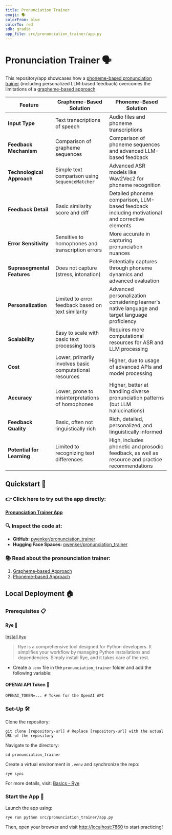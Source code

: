 ```yaml
---
title: Pronunciation Trainer
emoji: 🗣️
colorFrom: blue
colorTo: red
sdk: gradio
app_file: src/pronunciation_trainer/app.py
---
```


# Pronunciation Trainer 🗣️

This repository/app showcases how a [phoneme-based pronunciation trainer](https://github.com/pwenker/pronunciation_trainer/blob/main/docs/phoneme_based_solution.md)
(including personalized LLM-based feedback) overcomes the limitations of a [grapheme-based approach](https://github.com/pwenker/pronunciation_trainer/blob/main/docs/grapheme_based_solution.md)

| Feature                           | Grapheme-Based Solution                                  | Phoneme-Based Solution                                  |
|-----------------------------------|----------------------------------------------------------|---------------------------------------------------------|
| **Input Type**                    | Text transcriptions of speech                            | Audio files and phoneme transcriptions                  |
| **Feedback Mechanism**            | Comparison of grapheme sequences                         | Comparison of phoneme sequences and advanced LLM-based feedback |
| **Technological Approach**        | Simple text comparison using `SequenceMatcher`           | Advanced ASR models like Wav2Vec2 for phoneme recognition |
| **Feedback Detail**               | Basic similarity score and diff                          | Detailed phoneme comparison, LLM-based feedback including motivational and corrective elements |
| **Error Sensitivity**             | Sensitive to homophones and transcription errors         | More accurate in capturing pronunciation nuances        |
| **Suprasegmental Features**       | Does not capture (stress, intonation)                    | Potentially captures through phoneme dynamics and advanced evaluation |
| **Personalization**               | Limited to error feedback based on text similarity       | Advanced personalization considering learner's native language and target language proficiency |
| **Scalability**                   | Easy to scale with basic text processing tools           | Requires more computational resources for ASR and LLM processing |
| **Cost**                          | Lower, primarily involves basic computational resources   | Higher, due to usage of advanced APIs and model processing |
| **Accuracy**                      | Lower, prone to misinterpretations of homophones         | Higher, better at handling diverse pronunciation patterns (but LLM hallucinations) |
| **Feedback Quality**              | Basic, often not linguistically rich                     | Rich, detailed, personalized, and linguistically informed              |
| **Potential for Learning**        | Limited to recognizing text differences                   | High, includes phonetic and prosodic feedback, as well as resource and practice recommendations           |

## Quickstart 🚀

### 👉 Click here to try out the app directly:
[**Pronunciation Trainer App**](https://pwenker-pronunciation_trainer.hf.space/)

### 🔍 Inspect the code at:
- **GitHub:** [pwenker/pronunciation_trainer](https://github.com/pwenker/pronounciation_trainer)
- **Hugging Face Spaces:** [pwenker/pronunciation_trainer](https://huggingface.co/spaces/pwenker/pronounciation_trainer)

### 📚 Read about the pronounciation trainer:

1. [Grapheme-based Approach](https://github.com/pwenker/pronunciation_trainer/blob/main/docs/grapheme_based_solution.md)
2. [Phoneme-based Approach](https://github.com/pwenker/pronunciation_trainer/blob/main/docs/phoneme_based_solution.md)


## Local Deployment 🏠

### Prerequisites 📋

#### Rye 🌾
[Install `Rye`](https://rye-up.com/guide/installation/#installing-rye)
> Rye is a comprehensive tool designed for Python developers. It simplifies your workflow by managing Python installations and dependencies. Simply install Rye, and it takes care of the rest.

- Create a `.env` file in the `pronunciation_trainer` folder and add the following variable:

#### OPENAI API Token 🔑
```
OPENAI_TOKEN=... # Token for the OpenAI API
```

### Set-Up 🛠️

Clone the repository:
```
git clone [repository-url] # Replace [repository-url] with the actual URL of the repository
```
Navigate to the directory:
```
cd pronunciation_trainer
```

Create a virtual environment in `.venv` and synchronize the repo:
```
rye sync
```
For more details, visit: [Basics - Rye](https://rye-up.com/guide/basics/)

### Start the App 🌟

Launch the app using:
```
rye run python src/pronunciation_trainer/app.py
```

Then, open your browser and visit [http://localhost:7860](http://localhost:7860/) to start practicing!


